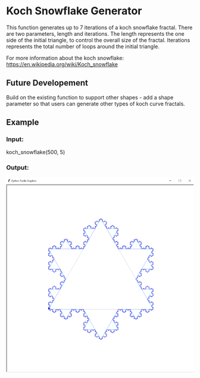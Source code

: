 # Koch Snowflake Generator

This function generates up to 7 iterations of a koch snowflake fractal. There are two parameters, length and iterations. The length represents the one side of the initial triangle, to control the overall size of the fractal. Iterations represents the total number of loops around the initial triangle.


For more information about the koch snowflake: https://en.wikipedia.org/wiki/Koch_snowflake


## Future Developement

Build on the existing function to support other shapes - add a shape parameter so that users can generate other types of koch curve fractals.


## Example

### Input:

koch_snowflake(500, 5)

### Output:
<img src=output.png width="600">
